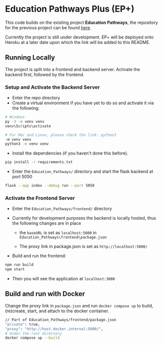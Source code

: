 # Education Pathways Plus (EP+)

This code builds on the existing project **Education Pathways**, the repository for the previous project can be found [here](https://github.com/ECE444-2022Fall/Assignment_1_starter_template).

Currently the project is still under development. EP+ will be deployed onto Heroku at a later date upon which the link will be added to this README.

## Running Locally

The project is split into a frontend and backend server. Activate the backend first, followed by the frontend.

### Setup and Activate the Backend Server

- Enter the repo directory
- Create a virtual environment if you have yet to do so and activate it via the following:

```bash
# Windows
py -3 -m venv venv
venv\Scripts\activate

# For Mac and Linux, please check the link: python3 
-m venv venv
python3 -m venv venv
```

- Install the dependencies (if you haven't done this before).

```bash
pip install -r requirements.txt
```

- Enter the `Education_Pathways/` directory and start the flask backend at port 5050

```bash
flask --app index --debug run --port 5050
```

### Activate the Frontend Server

- Enter the `Education_Pathways/frontend/` directory

- Currently for development purposes the backend is locally hosted, thus the following changes are in place

  - the `baseURL` is set as `localhost:5000` in `Education_Pathways\frontend\package.json`

  - The proxy link in package.json is set as `http://localhost:5000/`

- Build and run the frontend:

```bash
npm run build
npm start
```

- Then you will see the application at `localhost:3000`

## Build and run with Docker

Change the proxy link in `package.json` and run `docker compose up` to build, (re)create, start, and attach to the docker container.

```bash
// Part of Education_Pathways/frontend/package.json
"private": true,
"proxy": "http://host.docker.internal:5000/",
# Under the root directory
docker compose up --build
```

## 